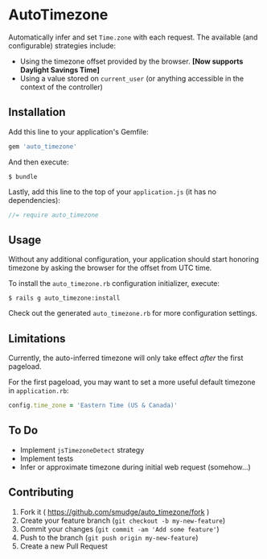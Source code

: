 # AutoTimezone

Automatically infer and set `Time.zone` with each request. The available (and configurable)
strategies include:

* Using the timezone offset provided by the browser. **[Now supports Daylight Savings Time]**
* Using a value stored on `current_user` (or anything accessible in the context of the controller)

## Installation

Add this line to your application's Gemfile:

```ruby
gem 'auto_timezone'
```

And then execute:

    $ bundle

Lastly, add this line to the top of your `application.js` (it has no dependencies):

```javascript
//= require auto_timezone
```

## Usage

Without any additional configuration, your application should start honoring timezone by asking
the browser for the offset from UTC time.

To install the `auto_timezone.rb` configuration initializer, execute:

    $ rails g auto_timezone:install

Check out the generated `auto_timezone.rb` for more configuration settings.

## Limitations

Currently, the auto-inferred timezone will only take effect *after* the first pageload.

For the first pageload, you may want to set a more useful default timezone in `application.rb`:

```ruby
config.time_zone = 'Eastern Time (US & Canada)'
```

## To Do

* Implement `jsTimezoneDetect` strategy
* Implement tests
* Infer or approximate timezone during initial web request (somehow...)

## Contributing

1. Fork it ( https://github.com/smudge/auto_timezone/fork )
2. Create your feature branch (`git checkout -b my-new-feature`)
3. Commit your changes (`git commit -am 'Add some feature'`)
4. Push to the branch (`git push origin my-new-feature`)
5. Create a new Pull Request
